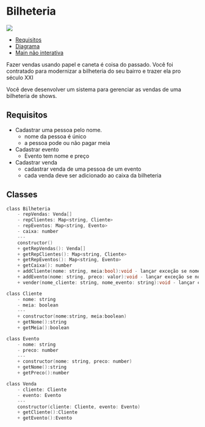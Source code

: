 # Bilheteria
![](figura.jpg)

<!--TOC_BEGIN-->
- [Requisitos](#requisitos)
- [Diagrama](#diagrama)
- [Main não interativa](#main-não-interativa)
<!--TOC_END-->

Fazer vendas usando papel e caneta é coisa do passado. Você foi contratado para modernizar a bilheteria do seu bairro e trazer ela pro século XXI

Você deve desenvolver um sistema para gerenciar as vendas de uma bilheteria de shows.

## Requisitos

- Cadastrar uma pessoa pelo nome.
    - nome da pessoa é único
    - a pessoa pode ou não pagar meia
- Cadastrar evento
    - Evento tem nome e preço
- Cadastrar venda
    - cadastrar venda de uma pessoa de um evento
    - cada venda deve ser adicionado ao caixa da bilheteria


## Classes

```c
class Bilheteria
    - repVendas: Venda[]
    - repClientes: Map<string, Cliente>
    - repEventos: Map<string, Evento>
    - caixa: number
    ---
    constructor()    
    + getRepVendas(): Venda[]
    + getRepClientes(): Map<string, Cliente>
    + getRepEventos(): Map<string, Evento>
    + getCaixa(): number
    + addCliente(nome: string, meia:bool):void - lançar exceção se nome for repetido
    + addEvento(nome: string, preco: valor):void - lançar exceção se nome for repetido
    + vender(nome_cliente: string, nome_evento: string):void - lançar caso nome_cliente ou nome_evento não exista

class Cliente
    - nome: string
    - meia: boolean
    ---
    + constructor(nome:string, meia:boolean)
    + getNome():string
    + getMeia():boolean

class Evento
    - nome: string
    - preco: number
    ---
    + constructor(nome: string, preco: number)
    + getNome():string
    + getPreco():number

class Venda
    - cliente: Cliente
    - evento: Evento
    ---
    constructor(cliente: Cliente, evento: Evento)
    + getCliente():Cliente
    + getEvento():Evento
```
<!-- 
## Diagrama

![](diagrama.png)
 
---


```sh
#__case cadastro pessoas
# addPessoa _nome _meia
$addPessoa steve inteira
$addPessoa tony meia
$addPessoa steve meia
fail: pessoa steve ja existe
$pessoas
[steve, inteira]
[tony, meia]

#- Cadastrar evento pelo nome.
#    - Assim como pessoa, nome do evento é único
#    - Um evento pode ter vários setores
#- Cadastrar setor pelo nome.
#    - Setor tem nome e preço
#    - Setores do MESMO EVENTO não podem ter o mesmo nome
#- Mostrar evento e setores de um evento cadastrados

#__case cadastro eventos e setores

# addEvento _nome
$addEvento orappa
# addSetor _nome-evento _nome _preco _capacidade
$addSetor orappa front 70 5
$addSetor orappa pista 35 3
$eventos
orappa
- [front:70.0:0/5]
- [pista:35.0:0/3]

# addEvento _nome
$addEvento discoteca
# addSetor _nome-evento _nome _preco
$addSetor discoteca camarote 100 5
$addSetor discoteca arquibancade 50 2
$eventos
discoteca
- [arquibancade:50.0:0/2]
- [camarote:100.0:0/5]
orappa
- [front:70.0:0/5]
- [pista:35.0:0/3]

#- Realizar venda
#    - Uma venda deve ter pessoa, evento, setor
#    - O identificador único da venda é o nome do cliente(Pessoa)
#    - O valor da venda deve ser contabilizado em um caixa
#- Mostrar vendas realizadas e o valor atual em caixa

#__case vender ingressos

# vender _Pessoa _Evento _Setor
$vender tony orappa front
$vendas
[tony, orappa, front]
R$ 35.0

$vender steve orappa camarote
fail: setor camarote nao existe

$vender steve orappa front
$vendas
[tony, orappa, front]
[steve, orappa, front]
R$ 105.0

$eventos
discoteca
- [arquibancade:50.0:0/2]
- [camarote:100.0:0/5]
orappa
- [front:70.0:2/5]
- [pista:35.0:0/3]

$end
```
***

## Main não interativa

```java
Bilheteria bilheteria = new Bilheteria();
bilheteria.addPessoa(new Pessoa("steve", 32, false));
bilheteria.addPessoa(new Pessoa("steve", 32, false));
bilheteria.addPessoa(new Pessoa("tony", 43, true));
bilheteria.addPessoa(new Pessoa("steve", 24, true));
//fail: pessoa steve ja existe
bilheteria.showPessoas();
//[tony, 43, sim],
//[steve, 32, nao]

bilheteria.addEvento(new Evento("orappa"));
bilheteria.addSetor("orappa", new Setor("front", 70f));
bilheteria.addSetor("orappa", new Setor("pista", 35));
bilheteria.showEvento();
//[orappa]
bilheteria.showSetor("orappa");
//[front],
//[pista]

bilheteria.vender("tony", "orappa", "front");
bilheteria.vender("steve", "orappa", "camarote");
//fail: setor camarote nao existe

bilheteria.showVenda();
//[tony, orappa, front, 35,00]

bilheteria.showCaixa();
//R$ 35,00
``` -->